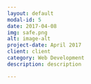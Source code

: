 ```yaml
---
layout: default
modal-id: 5
date: 2017-04-08
img: safe.png
alt: image-alt
project-date: April 2017
client: client
category: Web Development
description: description

---
```

